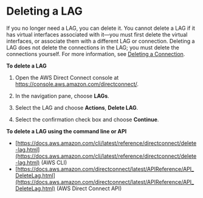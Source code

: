 # Deleting a LAG<a name="delete-lag"></a>

If you no longer need a LAG, you can delete it\. You cannot delete a LAG if it has virtual interfaces associated with it—you must first delete the virtual interfaces, or associate them with a different LAG or connection\. Deleting a LAG does not delete the connections in the LAG; you must delete the connections yourself\. For more information, see [Deleting a Connection](deleteconnection.md)\.

**To delete a LAG**

1. Open the AWS Direct Connect console at [https://console\.aws\.amazon\.com/directconnect/](https://console.aws.amazon.com/directconnect/)\.

1. In the navigation pane, choose **LAGs**\.

1. Select the LAG and choose **Actions**, **Delete LAG**\.

1. Select the confirmation check box and choose **Continue**\.

**To delete a LAG using the command line or API**
+ [https://docs.aws.amazon.com/cli/latest/reference/directconnect/delete-lag.html](https://docs.aws.amazon.com/cli/latest/reference/directconnect/delete-lag.html) \(AWS CLI\)
+ [https://docs.aws.amazon.com/directconnect/latest/APIReference/API_DeleteLag.html](https://docs.aws.amazon.com/directconnect/latest/APIReference/API_DeleteLag.html) \(AWS Direct Connect API\)